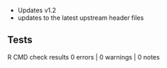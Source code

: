 
* Updates v1.2
* updates to the latest upstream header files

## Tests

R CMD check results
0 errors | 0 warnings | 0 notes
